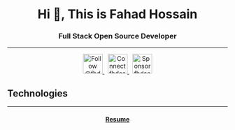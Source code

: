 <h1 align="center">Hi 👋, This is Fahad Hossain</h1>

<h3 align="center">Full Stack Open Source Developer</h3>

<!-- <div align="center" ="center">
  <strong>
  	<span>I build and develop things on behalf of</span>
    &nbsp;
    <a title="AvalonX" href="https://avalonx.io">
    	<img alt="avalonx" src="https://user-images.githubusercontent.com/30201930/138213545-3240b91b-15c5-4260-beb7-8dc2040525da.png" width="150" />
    </a>
    <span>for companies, startups, and individuals.</span>
  </strong>
</div> -->

<hr>

<p align="center">
  <a href="https://twitter.com/intent/follow?screen_name=fhdaax">
    <img src="https://user-images.githubusercontent.com/30201930/138586507-3a30ffc6-f164-46ff-bc62-ba2fd927917f.png" height="45" alt="Follow @fhdaax" title="Follow me" />
  </a>
  &nbsp;
  <a href="https://www.linkedin.com/in/fhdaax">
    <img src="https://user-images.githubusercontent.com/30201930/138586573-123cfc62-0fba-41c9-ab8b-125ca6aae25b.png" height="45" alt="Connect fhdaax" title="Connect me">
  </a>
  &nbsp;
  <a href="https://www.buymeacoffee.com/fhdaax">
    <img src="https://user-images.githubusercontent.com/30201930/138586625-1641f74c-2e46-4894-9a0d-25756ef84ef3.png" height="45" alt="Sponsor fhdaax" title="Sponsor me">
  </a>
</p>

<h2>
  Technologies
</h2>
<hr />
<h4 align="center">
  <a href="https://github.com/fhdaax/fhdaax/releases/download/resume/resume.pdf" title="Resume">
    Resume
  </a>
</h4>
